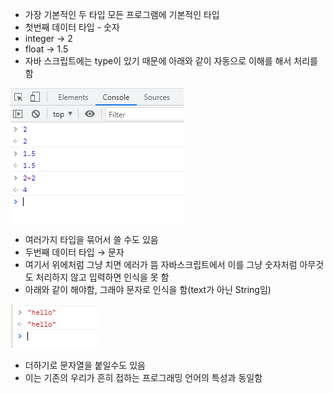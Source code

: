 - 가장 기본적인 두 타입 모든 프로그램에 기본적인 타입
- 첫번째 데이터 타입 - 숫자
- integer → 2
- float → 1.5
- 자바 스크립트에는 type이 있기 때문에 아래와 같이 자동으로 이해를 해서 처리를 함

![one](/img/JavaScript/Basic/one.png)

- 여러가지 타입을 묶어서 쓸 수도 있음
- 두번째 데이터 타입 → 문자
- 여기서 위에처럼 그냥 치면 에러가 뜸 자바스크립트에서 이를 그냥 숫자처럼 아무것도 처리하지 않고 입력하면 인식을 못 함
- 아래와 같이 해야함, 그래야 문자로 인식을 함(text가 아닌 String임)

![one](/img/JavaScript/Basic/two.png)

- 더하기로 문자열을 붙일수도 있음
- 이는 기존의 우리가 흔히 접하는 프로그래밍 언어의 특성과 동일함